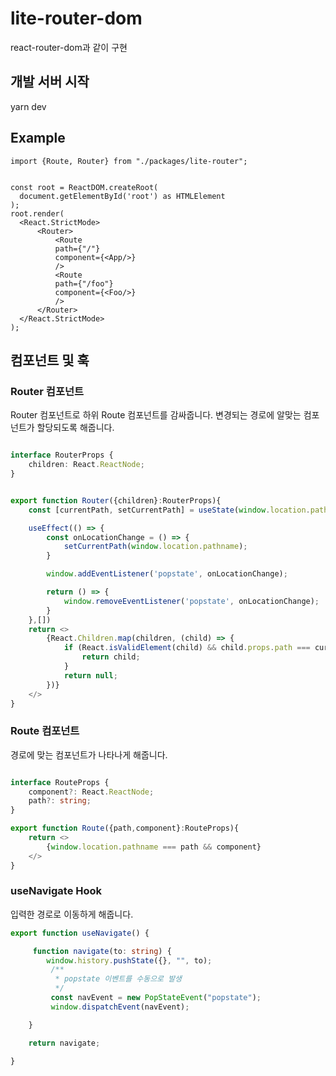 # lite-router-dom
react-router-dom과 같이 구현

## 개발 서버 시작
yarn dev

## Example
```tsx
import {Route, Router} from "./packages/lite-router";


const root = ReactDOM.createRoot(
  document.getElementById('root') as HTMLElement
);
root.render(
  <React.StrictMode>
      <Router>
          <Route
          path={"/"}
          component={<App/>}
          />
          <Route
          path={"/foo"}
          component={<Foo/>}
          />
      </Router>
  </React.StrictMode>
);
```

## 컴포넌트 및 훅

### Router 컴포넌트
Router 컴포넌트로 하위 Route 컴포넌트를 감싸줍니다. 변경되는 경로에 알맞는 컴포넌트가 할당되도록 해줍니다.
```ts

interface RouterProps {
    children: React.ReactNode;
}


export function Router({children}:RouterProps){
    const [currentPath, setCurrentPath] = useState(window.location.pathname);

    useEffect(() => {
        const onLocationChange = () => {
            setCurrentPath(window.location.pathname);
        }

        window.addEventListener('popstate', onLocationChange);

        return () => {
            window.removeEventListener('popstate', onLocationChange);
        }
    },[])
    return <>
        {React.Children.map(children, (child) => {
            if (React.isValidElement(child) && child.props.path === currentPath) {
                return child;
            }
            return null;
        })}
    </>
}
```

### Route 컴포넌트
경로에 맞는 컴포넌트가 나타나게 해줍니다.
```ts

interface RouteProps {
    component?: React.ReactNode;
    path?: string;
}

export function Route({path,component}:RouteProps){
    return <>
        {window.location.pathname === path && component}
    </>
}
```

### useNavigate Hook
입력한 경로로 이동하게 해줍니다.

```ts
export function useNavigate() {

     function navigate(to: string) {
        window.history.pushState({}, "", to);
         /**
          * popstate 이벤트를 수동으로 발생
          */
         const navEvent = new PopStateEvent("popstate");
         window.dispatchEvent(navEvent);

    }

    return navigate;

}
```
